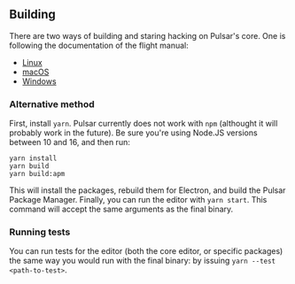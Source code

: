 
## Building

There are two ways of building and staring hacking on Pulsar's core. One is following the documentation of the flight manual:

* [Linux](https://flight-manual.atom.io/hacking-Pulsar/sections/hacking-on-Pulsar-core/#platform-linux)
* [macOS](https://flight-manual.atom.io/hacking-Pulsar/sections/hacking-on-Pulsar-core/#platform-mac)
* [Windows](https://flight-manual.atom.io/hacking-Pulsar/sections/hacking-on-Pulsar-core/#platform-windows)

### Alternative method

First, install `yarn`. Pulsar currently does not work with `npm` (althought it will
probably work in the future). Be sure you're using Node.JS versions between 10 and 16, and
then run:

```shell
yarn install
yarn build
yarn build:apm
```

This will install the packages, rebuild them for Electron, and build the Pulsar Package
Manager. Finally, you can run the editor with `yarn start`. This command will accept the
same arguments as the final binary.

### Running tests

You can run tests for the editor (both the core editor, or specific packages) the same way
you would run with the final binary: by issuing `yarn --test <path-to-test>`.
